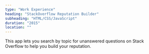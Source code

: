 ```yaml
---
type: "Work Experience"
heading: "StackOverflow Reputation Builder"
subheading: "HTML/CSS/JavaScript"
duration: "2015"
location: ""
---
```


This app lets you search by topic for unanswered questions on Stack Overflow to help you build your reputation.
